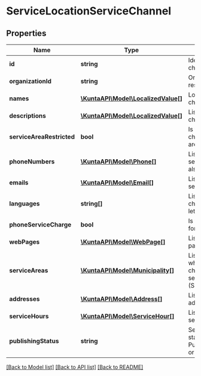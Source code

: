 # ServiceLocationServiceChannel

## Properties
Name | Type | Description | Notes
------------ | ------------- | ------------- | -------------
**id** | **string** | Identifier for the service channel. | [optional] 
**organizationId** | **string** | Organization identifier responsible for the channel. | [optional] 
**names** | [**\KuntaAPI\Model\LocalizedValue[]**](LocalizedValue.md) | Localized list of service channel names. | [optional] 
**descriptions** | [**\KuntaAPI\Model\LocalizedValue[]**](LocalizedValue.md) | List of localized service channel descriptions. | [optional] 
**serviceAreaRestricted** | **bool** | Is the service location channel restricted by service area. | [optional] 
**phoneNumbers** | [**\KuntaAPI\Model\Phone[]**](Phone.md) | List of phone numbers for the service channel. Includes also fax numbers. | [optional] 
**emails** | [**\KuntaAPI\Model\Email[]**](Email.md) | List email addresses for the service channel. | [optional] 
**languages** | **string[]** | List of languages the service channel is available in (two letter language code). | [optional] 
**phoneServiceCharge** | **bool** | Is the phone service charged for. | [optional] 
**webPages** | [**\KuntaAPI\Model\WebPage[]**](WebPage.md) | List of service channel web pages. | [optional] 
**serviceAreas** | [**\KuntaAPI\Model\Municipality[]**](Municipality.md) | List of serviceareas. Used when location service channel is restricted by service area (ServiceAreaRestricted&#x3D;true). | [optional] 
**addresses** | [**\KuntaAPI\Model\Address[]**](Address.md) | List of service location addresses. | [optional] 
**serviceHours** | [**\KuntaAPI\Model\ServiceHour[]**](ServiceHour.md) | List of service channel service hours. | [optional] 
**publishingStatus** | **string** | Service channel publishing status. Values: Draft, Published, Deleted, Modified or OldPublished. | [optional] 

[[Back to Model list]](../README.md#documentation-for-models) [[Back to API list]](../README.md#documentation-for-api-endpoints) [[Back to README]](../README.md)


